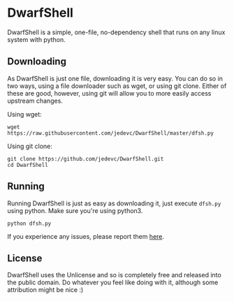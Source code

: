 # DwarfShell

DwarfShell is a simple, one-file, no-dependency shell that runs on any linux
system with python.

## Downloading

As DwarfShell is just one file, downloading it is very easy.  You can do so in
two ways, using a file downloader such as wget, or using git clone. Either of
these are good, however, using git will allow you to more easily access
upstream changes.

Using wget:

	wget https://raw.githubusercontent.com/jedevc/DwarfShell/master/dfsh.py

Using git clone:

	git clone https://github.com/jedevc/DwarfShell.git
	cd DwarfShell

## Running

Running DwarfShell is just as easy as downloading it, just execute `dfsh.py`
using python. Make sure you're using python3.

	python dfsh.py

If you experience any issues, please report them
[here](https://github.com/jedevc/DwarfShell/issues/new).

## License

DwarfShell uses the Unlicense and so is completely free and released into the
public domain. Do whatever you feel like doing with it, although some
attribution might be nice :)
